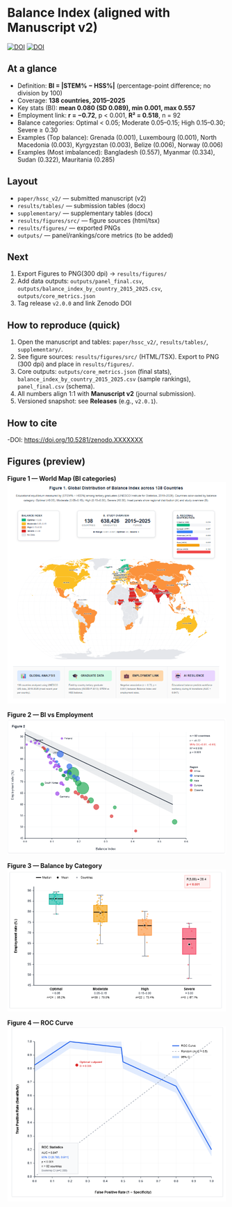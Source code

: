 # Balance Index (aligned with Manuscript v2)

[![DOI](https://zenodo.org/badge/xxxxxx.svg)](https://zenodo.org/badge/latestdoi/xxxxxx)
[![DOI](https://zenodo.org/badge/DOI/10.5281/zenodo.XXXXXXX.svg)](https://doi.org/10.5281/zenodo.XXXXXXX)

## At a glance
- Definition: **BI = |STEM% − HSS%|** (percentage-point difference; no division by 100)
- Coverage: **138 countries, 2015–2025**
- Key stats (BI): **mean 0.080 (SD 0.089), min 0.001, max 0.557**
- Employment link: **r = −0.72**, p < 0.001, **R² = 0.518**, n = 92
- Balance categories: Optimal < 0.05; Moderate 0.05–0.15; High 0.15–0.30; Severe ≥ 0.30
- Examples (Top balance): Grenada (0.001), Luxembourg (0.001), North Macedonia (0.003), Kyrgyzstan (0.003), Belize (0.006), Norway (0.006)
- Examples (Most imbalanced): Bangladesh (0.557), Myanmar (0.334), Sudan (0.322), Mauritania (0.285)

## Layout
- `paper/hssc_v2/` — submitted manuscript (v2)
- `results/tables/` — submission tables (docx)
- `supplementary/` — supplementary tables (docx)
- `results/figures/src/` — figure sources (html/tsx)
- `results/figures/` — exported PNGs
- `outputs/` — panel/rankings/core metrics (to be added)

## Next
1) Export Figures to PNG(300 dpi) → `results/figures/`
2) Add data outputs: `outputs/panel_final.csv`, `outputs/balance_index_by_country_2015_2025.csv`, `outputs/core_metrics.json`
3) Tag release `v2.0.0` and link Zenodo DOI

## How to reproduce (quick)
1. Open the manuscript and tables: `paper/hssc_v2/`, `results/tables/`, `supplementary/`.
2. See figure sources: `results/figures/src/` (HTML/TSX). Export to PNG (300 dpi) and place in `results/figures/`.
3. Core outputs: `outputs/core_metrics.json` (final stats), `balance_index_by_country_2015_2025.csv` (sample rankings), `panel_final.csv` (schema).
4. All numbers align 1:1 with **Manuscript v2** (journal submission).
5. Versioned snapshot: see **Releases** (e.g., `v2.0.1`).

## How to cite
-DOI: https://doi.org/10.5281/zenodo.XXXXXXX


## Figures (preview)

**Figure 1 — World Map (BI categories)**  
![](results/figures/Figure_1_WorldMap.png)

**Figure 2 — BI vs Employment**  
![](results/figures/Figure_2_BI_vs_Employment.png)

**Figure 3 — Balance by Category**  
![](results/figures/Figure_3_BI_Category.png)

**Figure 4 — ROC Curve**  
![](results/figures/Figure_4_ROC.png)

